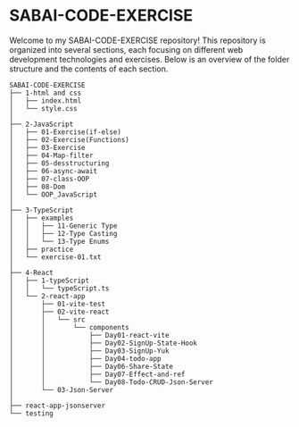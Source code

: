 # SABAI-CODE-EXERCISE

Welcome to my SABAI-CODE-EXERCISE repository! This repository is organized into several sections, each focusing on different web development technologies and exercises. Below is an overview of the folder structure and the contents of each section.

```plaintext
SABAI-CODE-EXERCISE
├── 1-html and css
│   ├── index.html
│   └── style.css
│
├── 2-JavaScript
│   ├── 01-Exercise(if-else)
│   ├── 02-Exercise(Functions)
│   ├── 03-Exercise
│   ├── 04-Map-filter
│   ├── 05-desstructuring
│   ├── 06-async-await
│   ├── 07-class-OOP
│   ├── 08-Dom
│   └── OOP_JavaScript
│
├── 3-TypeScript
│   ├── examples
│   │   ├── 11-Generic Type
│   │   ├── 12-Type Casting
│   │   └── 13-Type Enums
│   ├── practice
│   └── exercise-01.txt
│
├── 4-React
│   ├── 1-typeScript
│   │   └── typeScript.ts
│   └── 2-react-app
│       ├── 01-vite-test
│       ├── 02-vite-react
│       │   └── src
│       │       └── components
│       │           ├── Day01-react-vite
│       │           ├── Day02-SignUp-State-Hook
│       │           ├── Day03-SignUp-Yuk
│       │           ├── Day04-todo-app
│       │           ├── Day06-Share-State
│       │           ├── Day07-Effect-and-ref
│       │           └── Day08-Todo-CRUD-Json-Server
│       └── 03-Json-Server
│
├── react-app-jsonserver
└── testing
```
